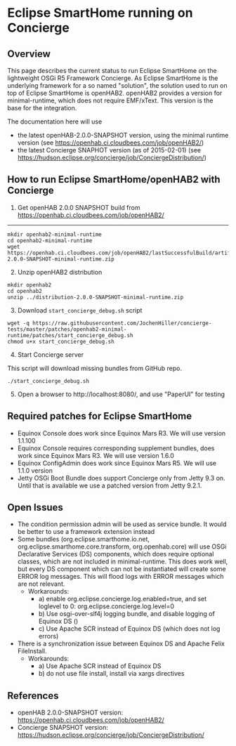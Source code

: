 # Eclipse SmartHome running on Concierge

## Overview

This page describes the current status to run Eclipse SmartHome on the lightweight OSGi R5 Framework Concierge. As Eclipse SmartHome is the underlying framework for a so named "solution", the solution used to run on top of Eclipse SmartHome is openHAB2. openHAB2 provides a version for minimal-runtime, which does not require EMF/xText. This version is the base for the integration.

The documentation here will use

* the latest openHAB-2.0.0-SNAPSHOT version, using the minimal runtime version (see https://openhab.ci.cloudbees.com/job/openHAB2/)
* the latest Concierge SNAPHOT version (as of 2015-02-01) (see https://hudson.eclipse.org/concierge/job/ConciergeDistribution/)

## How to run Eclipse SmartHome/openHAB2 with Concierge

1. Get openHAB 2.0.0 SNAPSHOT build from https://openhab.ci.cloudbees.com/job/openHAB2/
------------------------------------------------------------------------------------

```script
mkdir openhab2-minimal-runtime
cd openhab2-minimal-runtime
wget https://openhab.ci.cloudbees.com/job/openHAB2/lastSuccessfulBuild/artifact/distribution/target/distribution-2.0.0-SNAPSHOT-minimal-runtime.zip
```

2. Unzip openHAB2 distribution

```script
mkdir openhab2
cd openhab2
unzip ../distribution-2.0.0-SNAPSHOT-minimal-runtime.zip
```

3. Download `start_concierge_debug.sh` script

```script
wget -q https://raw.githubusercontent.com/JochenHiller/concierge-tests/master/patches/openhab2-minimal-runtime/patches/start_concierge_debug.sh
chmod u+x start_concierge_debug.sh
```

4. Start Concierge server

This script will download missing bundles from GitHub repo.

```script
./start_concierge_debug.sh
```

5. Open a browser to http://localhost:8080/, and use "PaperUI" for testing


## Required patches for Eclipse SmartHome

* Equinox Console does work since Equinox Mars R3. We will use version 1.1.100
* Equinox Console requires corresponding supplement bundles, does work since Equinox Mars R3. We will use version 1.6.0
* Equinox ConfigAdmin does work since Equinox Mars R5. We will use 1.1.0 version
* Jetty OSGi Boot Bundle does support Concierge only from Jetty 9.3 on. Until that is available we use a patched version from Jetty 9.2.1.

## Open Issues

* The condition permission admin will be used as service bundle. It would be better to use a framework extension instead
* Some  bundles (org.eclipse.smarthome.io.net, org.eclipse.smarthome.core.transform, org.openhab.core) will use OSGi Declarative Services (DS) components, which does require optional classes, which are not included in minimal-runtime. This does work well, but every DS component which can not be instantiated will create some ERROR log messages. This will flood logs with ERROR messages which are not relevant.
  * Workarounds:
    * a) enable org.eclipse.concierge.log.enabled=true, and set loglevel to 0: org.eclipse.concierge.log.level=0
    * b) Use osgi-over-slf4j logging bundle, and disable logging of Equinox DS (<logger name="org.eclipse.equinox.ds" level="OFF"/>)
    * c) Use Apache SCR instead of Equinox DS (which does not log errors)
* There is a synchronization issue between Equinox DS and Apache Felix FileInstall.
  * Workarounds: 
    * a) Use Apache SCR instead of Equinox DS
    * b) do not use file install, install via xargs directives

## References

* openHAB 2.0.0-SNAPSHOT version: https://openhab.ci.cloudbees.com/job/openHAB2/
* Concierge SNAPSHOT version: https://hudson.eclipse.org/concierge/job/ConciergeDistribution/
